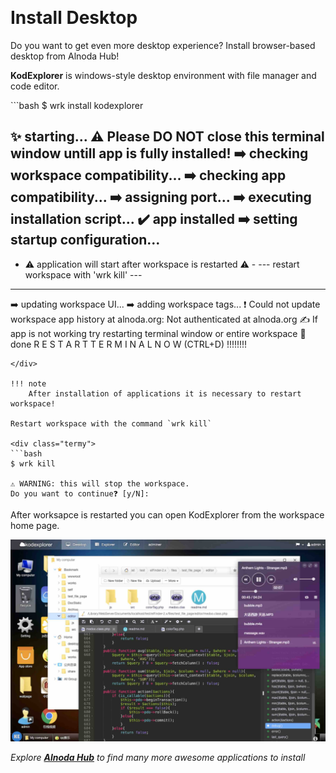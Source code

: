 <p align="center">
  <img src="../img/desktop-app.svg" alt="" width="350">
</p>

# Install Desktop 

Do you want to get even more desktop experience? Install browser-based desktop from Alnoda Hub!  

__KodExplorer__ is windows-style desktop environment with file manager and code editor. 

<div class="termy">
```bash
$ wrk install kodexplorer

✨ starting...
⚠️ Please DO NOT close this terminal window untill app is fully installed!
➡️ checking workspace compatibility...
➡️ checking app compatibility...
➡️ assigning port...
➡️ executing installation script...
✔️ app installed
➡️ setting startup configuration...
-------------------------------------------------------------
- ⚠️ application will start after workspace is restarted ⚠️  -
---       restart workspace with    'wrk kill'             ---
-------------------------------------------------------------
➡️ updating workspace UI...
➡️ adding workspace tags...
❗ Could not update workspace app history at alnoda.org: Not authenticated at alnoda.org
✍️ If app is not working try restarting terminal window or entire workspace
🚀 done
R E S T A R T    T E R M I N A L    N O W   (CTRL+D) !!!!!!!!
```
</div> 

!!! note 
    After installation of applications it is necessary to restart workspace!

Restart workspace with the command `wrk kill`

<div class="termy">
```bash
$ wrk kill   

⚠️ WARNING: this will stop the workspace.
Do you want to continue❓ [y/N]: 
```
</div> 

After worksapce is restarted you can open KodExplorer from the workspace home page.

![vscode](img/kodexplorer.jpg)

*Explore [__Alnoda Hub__](https://alnoda.org) to find many more awesome applications to install*

<a href="/get-started/personalize/">
    <div id="lottieContainer" style="display: flex; justify-content: flex-end;">
        <div id="lottieAnimation" style="width: 4rem; text-color: #E77260;"></div>
    </div>
</a>
<script src="https://cdnjs.cloudflare.com/ajax/libs/lottie-web/5.8.0/lottie.min.js"></script>
<script>
    var animation = bodymovin.loadAnimation({
      container: document.getElementById('lottieAnimation'),
      renderer: 'svg',
      loop: true,
      autoplay: true,
      path: '../img/arrow-circle-right.json' 
    });
</script>
